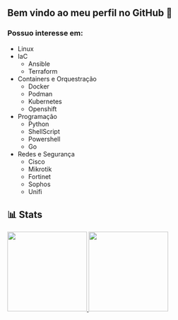 ## Bem vindo ao meu perfil no GitHub 👋

### Possuo interesse em:

- Linux
- IaC
  - Ansible
  - Terraform
- Containers e Orquestração 
  - Docker
  - Podman
  - Kubernetes
  - Openshift
- Programação 
  - Python
  - ShellScript
  - Powershell
  - Go
- Redes e Segurança
  - Cisco
  - Mikrotik
  - Fortinet
  - Sophos
  - Unifi         

## :bar_chart: Stats
<div>
<a href="https://github.com/drsemann">
<img height="180em" src="https://github-readme-stats.vercel.app/api/top-langs/?username=drsemann&layout=compact&langs_count=7&theme=transparent"/>
<img height="180em" src="https://github-readme-stats.vercel.app/api?username=drsemann&show_icons=true&theme=transparent&include_all_commits=true&count_private=true"/>
</div>
